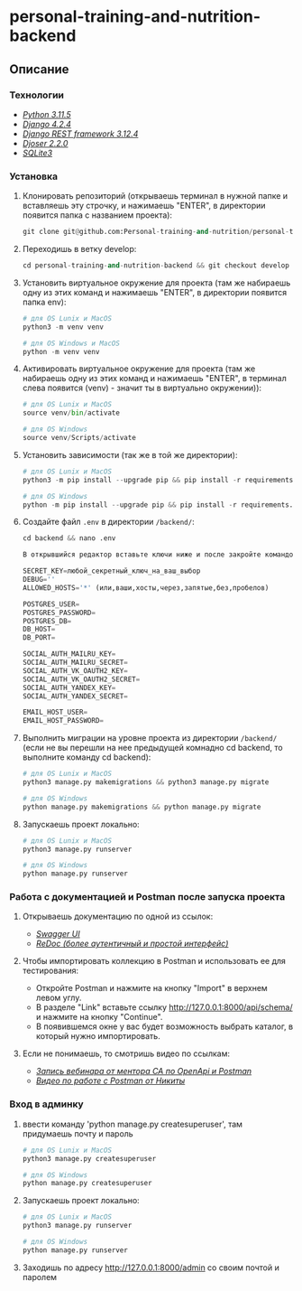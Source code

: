 # personal-training-and-nutrition-backend

## Описание

### Технологии
 - _[Python 3.11.5](https://docs.python.org/3/)_
 - _[Django 4.2.4](https://docs.djangoproject.com/en/4.1/releases/3.2.16/)_
 - _[Django REST framework 3.12.4](https://www.django-rest-framework.org/)_
 - _[Djoser 2.2.0](https://djoser.readthedocs.io/en/latest/)_
 - _[SQLite3](https://www3.sqlite.org/index.html)_


### Установка

1. Клонировать репозиторий (открываешь терминал в нужной папке и вставляешь эту строчку,
   и нажимаешь "ENTER", в директории появится папка с названием проекта):

   ```python
   git clone git@github.com:Personal-training-and-nutrition/personal-training-and-nutrition-backend.git
   ```
2. Переходишь в ветку develop:

   ```python
   cd personal-training-and-nutrition-backend && git checkout develop
   ```

3. Установить виртуальное окружение для проекта (там же набираешь одну из этих команд
   и нажимаешь "ENTER", в директории появится папка env):

   ```python
   # для OS Lunix и MacOS
   python3 -m venv venv

   # для OS Windows и MacOS
   python -m venv venv
   ```

4. Активировать виртуальное окружение для проекта (там же набираешь одну из этих команд
   и нажимаешь "ENTER", в терминал слева появится (venv) - значит ты в виртуально окружении)):

   ```python
   # для OS Lunix и MacOS
   source venv/bin/activate

   # для OS Windows
   source venv/Scripts/activate
   ```

5. Установить зависимости (так же в той же директории):

      ```python
   # для OS Lunix и MacOS
   python3 -m pip install --upgrade pip && pip install -r requirements.txt

   # для OS Windows
   python -m pip install --upgrade pip && pip install -r requirements.txt
   ```

6. Cоздайте файл `.env` в директории `/backend/`:

   ```python
   cd backend && nano .env

   В открывшийся редактор вставьте ключи ниже и после закройте командой "Ctrl + X"

   SECRET_KEY=любой_секретный_ключ_на_ваш_выбор
   DEBUG=''
   ALLOWED_HOSTS='*' (или,ваши,хосты,через,запятые,без,пробелов)

   POSTGRES_USER=
   POSTGRES_PASSWORD=
   POSTGRES_DB=
   DB_HOST=
   DB_PORT=

   SOCIAL_AUTH_MAILRU_KEY=
   SOCIAL_AUTH_MAILRU_SECRET=
   SOCIAL_AUTH_VK_OAUTH2_KEY=
   SOCIAL_AUTH_VK_OAUTH2_SECRET=
   SOCIAL_AUTH_YANDEX_KEY=
   SOCIAL_AUTH_YANDEX_SECRET=

   EMAIL_HOST_USER=
   EMAIL_HOST_PASSWORD=
   ```

7. Выполнить миграции на уровне проекта из директории `/backend/`
   (если не вы перешли на нее предыдущей комнадно cd backend,
   то выполните команду cd backend):

   ```python
   # для OS Lunix и MacOS
   python3 manage.py makemigrations && python3 manage.py migrate

   # для OS Windows
   python manage.py makemigrations && python manage.py migrate
   ```

8. Запускаешь проект локально:

   ```python
   # для OS Lunix и MacOS
   python3 manage.py runserver

   # для OS Windows
   python manage.py runserver
   ```

### Работа с документацией и Postman после запуска проекта

1. Открываешь документацию по одной из ссылок:

   - _[Swagger UI](http://127.0.0.1:8000/api/schema/swagger-ui/)_
   - _[ReDoc (более аутентичный и простой интерфейс)](http://127.0.0.1:8000/api/schema/redoc/)_


2. Чтобы импортировать коллекцию в Postman и использовать ее для тестирования:

   - Откройте Postman и нажмите на кнопку "Import" в верхнем левом углу.
   - В разделе "Link" вставьте ссылку http://127.0.0.1:8000/api/schema/ и нажмите на кнопку "Continue".
   - В появившемся окне у вас будет возможность выбрать каталог, в который нужно импортировать.


3. Если не понимаешь, то смотришь видео по ссылкам:

   - _[Запись вебинара от ментора СА по OpenApi и Postman](https://disk.yandex.ru/i/IphJiDoH4ruBEA)_
   - _[Видео по работе с Postman от Никиты](https://disk.yandex.ru/d/ej4OW0Am5hfSow)_


### Вход в админку

1. ввести команду 'python manage.py createsuperuser', там придумаешь почту и пароль

   ```python
   # для OS Lunix и MacOS
   python3 manage.py createsuperuser

   # для OS Windows
   python manage.py createsuperuser
   ```
2. Запускаешь проект локально:

   ```python
   # для OS Lunix и MacOS
   python3 manage.py runserver

   # для OS Windows
   python manage.py runserver
   ```

3. Заходишь по адресу http://127.0.0.1:8000/admin со своим почтой и паролем
